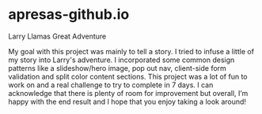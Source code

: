 # apresas-github.io
Larry Llamas Great Adventure

My goal with this project was mainly to tell a story. I tried to infuse a little of my story into Larry's adventure. 
I incorporated some common design patterns like a slideshow/hero image, pop out nav, client-side form validation and 
split color content sections. This project was a lot of fun to work on and a real challenge to try to complete in 7 days.
I can acknowledge that there is plenty of room for improvement but overall, I’m happy with the end result and I hope that you 
enjoy taking a look around!
